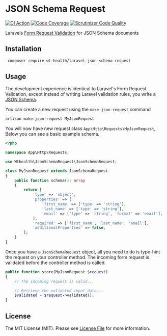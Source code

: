 JSON Schema Request
================================
[![CI Action](https://github.com/wt-health/laravel-json-schema-request/workflows/continuous-integration/badge.svg)](https://github.com/wt-health/laravel-json-schema-request/workflows/continuous-integration)
[![Code Coverage](https://scrutinizer-ci.com/g/wt-health/laravel-json-schema-request/badges/coverage.png?b=master)](https://scrutinizer-ci.com/g/wt-health/laravel-json-schema-request/?branch=main)
[![Scrutinizer Code Quality](https://scrutinizer-ci.com/g/wt-health/laravel-json-schema-request/badges/quality-score.png?b=master)](https://scrutinizer-ci.com/g/wt-health/laravel-json-schema-request/?branch=main)

Laravels [Form Request Validation](https://laravel.com/docs/7.x/validation#form-request-validation) for JSON Schema documents  
 
Installation
--------------

```bash
 composer require wt-health/laravel-json-schema-request
```

Usage
------
The development experience is identical to Laravel's Form Request Validation, except instead of writing Laravel validation rules, you write a [JSON Schema](https://json-schema.org/). 

You can create a new request using the `make:json-request` command

```bash
artisan make:json-request MyJsonRequest
``` 

You will now have new request class `App\Http\Requests\MyJsonRequest`, Below you can see a basic example schema.

```php
<?php

namespace App\Http\Requests;

use Wthealth\JsonSchemaRequest\JsonSchemaRequest;

class MyJsonRequest extends JsonSchemaRequest
{
    public function schema(): array
    {
        return [
            'type' => 'object',
            'properties' => [
                'first_name' => ['type' => 'string'],
                'last_name' => ['type' => 'string'],
                'email' => ['type' => 'string', 'format' => 'email'],
            ],
            'required' => ['first_name', 'last_name', 'email'],
            'additionalProperties' => false,
        ];
    }
}
```

Once you have a `JsonSchemaRequest` object, all you need to do is type-hint the request on your controller method. 
The incoming form request is validated before the controller method is called.

```php
public function store(MyJsonRequest $request)
{
    // The incoming request is valid...

    // Retrieve the validated input data...
    $validated = $request->validated();
}
```

License
-------
The MIT License (MIT). Please see [License File](LICENSE.md) for more information.